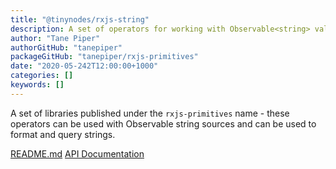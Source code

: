 ```yaml
---
title: "@tinynodes/rxjs-string"
description: A set of operators for working with Observable<string> values
author: "Tane Piper"
authorGitHub: "tanepiper"
packageGitHub: "tanepiper/rxjs-primitives"
date: "2020-05-242T12:00:00+1000"
categories: []
keywords: []
---
```


A set of libraries published under the `rxjs-primitives` name - these operators can be used with Observable string sources
and can be used to format and query strings.

[README.md](https://github.com/tanepiper/rxjs-primitives/blob/master/README.md)
[API Documentation](https://tanepiper.github.io/rxjs-primitives/modules/number.html)